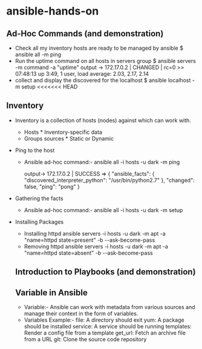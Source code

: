 # ansible-hands-on
## Ad-Hoc Commands (and demonstration)
* Check all my inventory hosts are ready to be managed by ansible
    $ ansible all -m ping
* Run the uptime command on all hosts in servers group
    $ ansible servers -m command -a "uptime"
    output -> 
        172.17.0.2 | CHANGED | rc=0 >>
        07:48:13 up  3:49,  1 user,  load average: 2.03, 2.17, 2.14
* collect and display the discovered for the localhost
  $ ansible localhost -m setup
<<<<<<< HEAD

## Inventory
- Inventory is a collection of hosts (nodes) against which can work with.
    * Hosts             * Inventory-specific data
    * Groups sources    * Static or Dynamic
- Ping to the host 
    * Ansible ad-hoc command:-
        ansible all -i hosts -u dark -m ping 

        output->
            172.17.0.2 | SUCCESS => {
            "ansible_facts": {
            "discovered_interpreter_python": "/usr/bin/python2.7"
            },
            "changed": false,
         "ping": "pong"
        }
- Gathering the facts
    * Ansible ad-hoc command:-
        ansible all -i hosts -u dark -m setup

- Installing Packages
    * Installing httpd
        ansible servers -i hosts -u dark -m apt -a "name=httpd state=present" -b --ask-become-pass
     * Removing httpd
        ansible servers -i hosts -u dark -m apt -a "name=httpd state=absent" -b --ask-become-pass
    
    ## Introduction to Playbooks (and demonstration)
    ## Variable in Ansible
     - Variable:- 
        Ansible can work with metadata from various sources and manage their context in the form of variables.

    * Variables Example:-
        file: A directory should exit
        yum: A package should be installed
        service: A service should be running
        templates: Render a config file from a template
        get_url: Fetch an archive file from a URL
        git: Clone the source code repository


